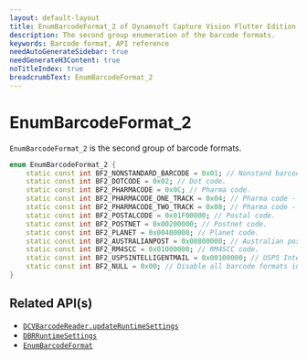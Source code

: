 ```yaml
---
layout: default-layout
title: EnumBarcodeFormat_2 of Dynamsoft Capture Vision Flutter Edition
description: The second group enumeration of the barcode formats.
keywords: Barcode format, API reference
needAutoGenerateSidebar: true
needGenerateH3Content: true
noTitleIndex: true
breadcrumbText: EnumBarcodeFormat_2
---
```


# EnumBarcodeFormat_2

`EnumBarcodeFormat_2` is the second group of barcode formats.

```dart
enum EnumBarcodeFormat_2 {
    static const int BF2_NONSTANDARD_BARCODE = 0x01; // Nonstand barcode.
    static const int BF2_DOTCODE = 0x02; // Dot code.
    static const int BF2_PHARMACODE = 0x0C; // Pharma code.
    static const int BF2_PHARMACODE_ONE_TRACK = 0x04; // Pharma code - one track.
    static const int BF2_PHARMACODE_TWO_TRACK = 0x08; // Pharma code - two track.
    static const int BF2_POSTALCODE = 0x01F00000; // Postal code.
    static const int BF2_POSTNET = 0x00200000; // Postnet code.
    static const int BF2_PLANET = 0x00400000; // Planet code.
    static const int BF2_AUSTRALIANPOST = 0x00800000; // Australian post code.
    static const int BF2_RM4SCC = 0x01000000; // RM4SCC code.
    static const int BF2_USPSINTELLIGENTMAIL = 0x00100000; // USPS Intelligent Mail code.
    static const int BF2_NULL = 0x00; // Disable all barcode formats in group 2.
}
```

## Related API(s)

- [`DCVBarcodeReader.updateRuntimeSettings`](barcode-reader.md#updateruntimesettings)
- [`DBRRuntimeSettings`](class-dbr-runtime-settings.md)
- [`EnumBarcodeFormat`](enum-barcode-format.md)
